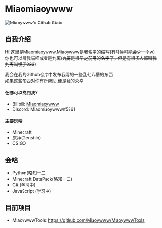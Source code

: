 # Miaomiaoywww

![Miaoywww's Github Stats](https://github-readme-stats.vercel.app/api?username=miaoywww&show_icons=true&theme=radical)

## 自我介绍

Hi!这里是Miaomiaoywww,Miaoywww是我名字的缩写(~~有时候可能会少一个w~~)<br>
你也可以叫我喵喵或者是九离(~~九离是很早之前用的名字了，但是有很多人都叫我九离叫惯了233~~)

我会在我的Github仓库中发布我写的一些乱七八糟的东西<br>
如果这些东西对你有所帮助,便是我的荣幸

#### 在哪可以找到我?

+ Bilibili: [Miaomiaoywww](https://space.bilibili.com/435970102)
+ Discord: Miaomiaoywww#5861

#### 主要玩啥

+ Minecraft
+ 原神(Genshin)
+ CS:GO

## 会啥

+ Python(略知一二)
+ Minecraft DataPack(略知一二)
+ C# (学习中)
+ JavaScript (学习中)


## 目前项目

+ MiaoywwwTools: <https://github.com/Miaoywww/MiaoywwwTools>
